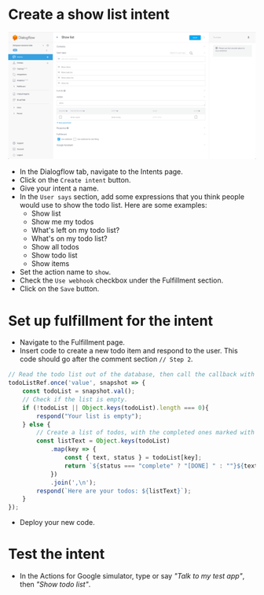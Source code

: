 # Create a show list intent

![](screenshots/02-show-list/01-show-list.png)
- In the Dialogflow tab, navigate to the Intents page.
- Click on the `Create intent` button.
- Give your intent a name.
- In the `User says` section, add some expressions that you think people would use to show the todo list. Here are some examples:
  - Show list
  - Show me my todos
  - What's left on my todo list?
  - What's on my todo list?
  - Show all todos
  - Show todo list
  - Show items
- Set the action name to `show`.
- Check the `Use webhook` checkbox under the Fulfillment section.
- Click on the `Save` button.

# Set up fulfillment for the intent

- Navigate to the Fulfillment page.
- Insert code to create a new todo item and respond to the user. This code should go after the comment section `// Step 2`.
```js
// Read the todo list out of the database, then call the callback with the value as argument.
todoListRef.once('value', snapshot => {
    const todoList = snapshot.val();
    // Check if the list is empty.
    if (!todoList || Object.keys(todoList).length === 0){
        respond("Your list is empty");
    } else {
        // Create a list of todos, with the completed ones marked with [DONE].
        const listText = Object.keys(todoList)
            .map(key => {
                const { text, status } = todoList[key];
                return `${status === "complete" ? "[DONE] " : ""}${text}`;
            })
            .join(',\n');
        respond(`Here are your todos: ${listText}`);
    }
});
```
- Deploy your new code.

# Test the intent

- In the Actions for Google simulator, type or say _"Talk to my test app"_, then _"Show todo list"_.
